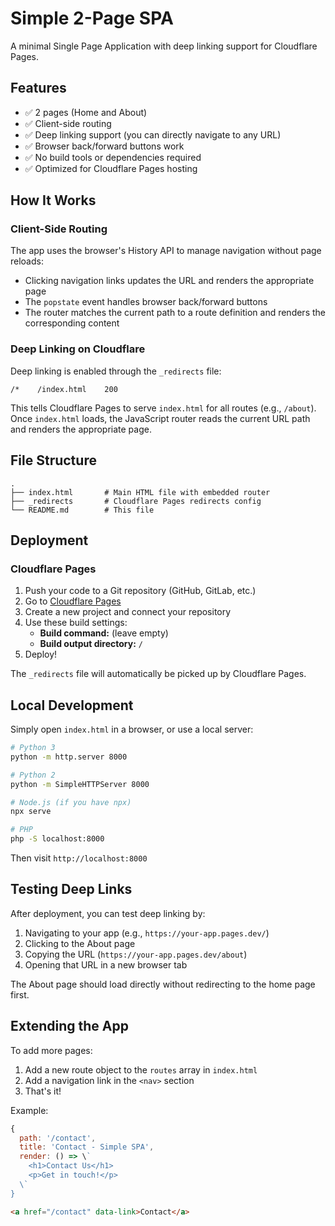 # Simple 2-Page SPA

A minimal Single Page Application with deep linking support for Cloudflare Pages.

## Features

- ✅ 2 pages (Home and About)
- ✅ Client-side routing
- ✅ Deep linking support (you can directly navigate to any URL)
- ✅ Browser back/forward buttons work
- ✅ No build tools or dependencies required
- ✅ Optimized for Cloudflare Pages hosting

## How It Works

### Client-Side Routing

The app uses the browser's History API to manage navigation without page reloads:

- Clicking navigation links updates the URL and renders the appropriate page
- The `popstate` event handles browser back/forward buttons
- The router matches the current path to a route definition and renders the corresponding content

### Deep Linking on Cloudflare

Deep linking is enabled through the `_redirects` file:

```
/*    /index.html    200
```

This tells Cloudflare Pages to serve `index.html` for all routes (e.g., `/about`). Once `index.html` loads, the JavaScript router reads the current URL path and renders the appropriate page.

## File Structure

```
.
├── index.html       # Main HTML file with embedded router
├── _redirects       # Cloudflare Pages redirects config
└── README.md        # This file
```

## Deployment

### Cloudflare Pages

1. Push your code to a Git repository (GitHub, GitLab, etc.)
2. Go to [Cloudflare Pages](https://pages.cloudflare.com/)
3. Create a new project and connect your repository
4. Use these build settings:
   - **Build command:** (leave empty)
   - **Build output directory:** `/`
5. Deploy!

The `_redirects` file will automatically be picked up by Cloudflare Pages.

## Local Development

Simply open `index.html` in a browser, or use a local server:

```bash
# Python 3
python -m http.server 8000

# Python 2
python -m SimpleHTTPServer 8000

# Node.js (if you have npx)
npx serve

# PHP
php -S localhost:8000
```

Then visit `http://localhost:8000`

## Testing Deep Links

After deployment, you can test deep linking by:

1. Navigating to your app (e.g., `https://your-app.pages.dev/`)
2. Clicking to the About page
3. Copying the URL (`https://your-app.pages.dev/about`)
4. Opening that URL in a new browser tab

The About page should load directly without redirecting to the home page first.

## Extending the App

To add more pages:

1. Add a new route object to the `routes` array in `index.html`
2. Add a navigation link in the `<nav>` section
3. That's it!

Example:

```javascript
{
  path: '/contact',
  title: 'Contact - Simple SPA',
  render: () => \`
    <h1>Contact Us</h1>
    <p>Get in touch!</p>
  \`
}
```

```html
<a href="/contact" data-link>Contact</a>
```
